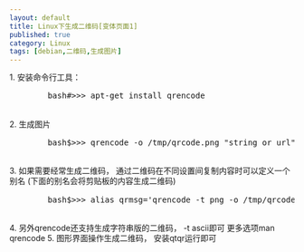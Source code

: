 ```yaml
---
layout: default
title: Linux下生成二维码[变体页面1]
published: true
category: Linux
tags: [debian,二维码,生成图片]
---
```

<div id="detail" class="detail" style="line-height: 1.3;">
	1. 安装命令行工具： 
	<pre>
		bash#>>> apt-get install qrencode
	</pre>
	2. 生成图片
	<pre>
		bash$>>> qrencode -o /tmp/qrcode.png "string or url" 
	</pre>
	3. 如果需要经常生成二维码， 通过二维码在不同设置间复制内容时可以定义一个别名 (下面的别名会将剪贴板的内容生成二维码)
	<pre>
		bash$>>> alias qrmsg='qrencode -t png -o /tmp/qrcode.png `xsel -b` && xdg-open /tmp/qrcode.png' 
	</pre>
	4. 另外qrencode还支持生成字符串版的二维码， -t ascii即可 更多选项man qrencode
	5. 图形界面操作生成二维码， 安装qtqr运行即可
</div>